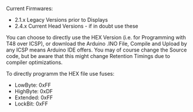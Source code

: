 Current Firmwares:
- 2.1.x   Legacy Versions prior to Displays
- 2.4.x   Current Head Versions - if in doubt use these

You can choose to directly use the HEX Version (i.e. for Programming with T48 over ICSP), or download the Arduino .INO File, Compile and Upload by any ICSP means Arduino IDE offers. You may of course change the Source code, but be aware that this might change Retention Timings due to compiler optimizations. 

To directly programm the HEX file use fuses:

- LowByte: 0xFF
- HighByte: 0xDF
- Extended: 0xFF
- LockBit: 0xFF
